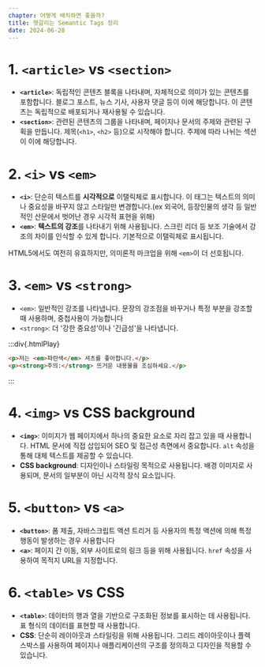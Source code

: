 ```yaml
---
chapter: 어떻게 배치하면 좋을까?
title: 헷갈리는 Semantic Tags 정리
date: 2024-06-28
---
```


# 1. `<article>` vs `<section>`

- **`<article>`**: 독립적인 콘텐츠 블록을 나타내며, 자체적으로 의미가 있는 콘텐츠를 포함합니다. 블로그 포스트, 뉴스 기사, 사용자 댓글 등이 이에 해당합니다. 이 콘텐츠는 독립적으로 배포되거나 재사용될 수 있습니다.
- **`<section>`**: 관련된 콘텐츠의 그룹을 나타내며, 페이지나 문서의 주제와 관련된 구획을 만듭니다. 제목(`<h1>`, `<h2>` 등)으로 시작해야 합니다. 주제에 따라 나뉘는 섹션이 이에 해당합니다.

# 2. `<i>` vs `<em>`

- **`<i>`**: 단순히 텍스트를 **시각적으로** 이탤릭체로 표시합니다. 이 태그는 텍스트의 의미나 중요성을 바꾸지 않고 스타일만 변경합니다.(ex 외국어, 등장인물의 생각 등 일반적인 산문에서 벗어난 경우 시각적 표현을 위해)
- **`<em>`**: **텍스트의 강조**를 나타내기 위해 사용됩니다. 스크린 리더 등 보조 기술에서 강조의 차이를 인식할 수 있게 합니다. 기본적으로 이탤릭체로 표시됩니다.

HTML5에서도 여전히 유효하지만, 의미론적 마크업을 위해 `<em>`이 더 선호됩니다.

# 3. `<em>` vs `<strong>`

- `<em>`: 일반적인 강조를 나타냅니다. 문장의 강조점을 바꾸거나 특정 부분을 강조할 때 사용하며, 중첩사용이 가능합니다
- `<strong>`: 더 '강한 중요성'이나 '긴급성'을 나타냅니다.

:::div{.htmlPlay}

```html
<p>저는 <em>파란색</em> 셔츠를 좋아합니다.</p>
<p><strong>주의:</strong> 뜨거운 내용물을 조심하세요.</p>
```

:::

# 4. `<img>` vs CSS background

- **`<img>`**: 이미지가 웹 페이지에서 하나의 중요한 요소로 자리 잡고 있을 때 사용합니다. HTML 문서에 직접 삽입되어 SEO 및 접근성 측면에서 중요합니다. `alt` 속성을 통해 대체 텍스트를 제공할 수 있습니다.
- **CSS background**: 디자인이나 스타일링 목적으로 사용됩니다. 배경 이미지로 사용되며, 문서의 일부분이 아닌 시각적 장식 요소입니다.

# 5. `<button>` vs `<a>`

- **`<button>`**: 폼 제출, 자바스크립트 액션 트리거 등 사용자의 특정 액션에 의해 특정 행동이 발생하는 경우 사용합니다
- **`<a>`**: 페이지 간 이동, 외부 사이트로의 링크 등을 위해 사용됩니다. `href` 속성을 사용하여 목적지 URL을 지정합니다.

# 6. `<table>` vs CSS

- **`<table>`**: 데이터의 행과 열을 기반으로 구조화된 정보를 표시하는 데 사용됩니다. 표 형식의 데이터를 표현할 때 사용합니다.
- **CSS**: 단순히 레이아웃과 스타일링을 위해 사용됩니다. 그리드 레이아웃이나 플렉스박스를 사용하여 페이지나 애플리케이션의 구조를 정의하고 디자인을 적용할 수 있습니다.
